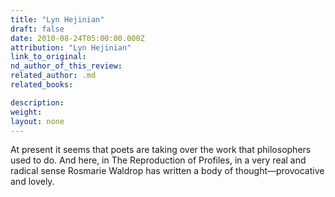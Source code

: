 ```yaml
---
title: "Lyn Hejinian"
draft: false
date: 2010-08-24T05:00:00.000Z
attribution: "Lyn Hejinian"
link_to_original:
nd_author_of_this_review:
related_author: .md
related_books:

description:
weight:
layout: none
---
```

At present it seems that poets are taking over the work that philosophers used to do. And here, in The Reproduction of Profiles, in a very real and radical sense Rosmarie Waldrop has written a body of thought––provocative and lovely.

